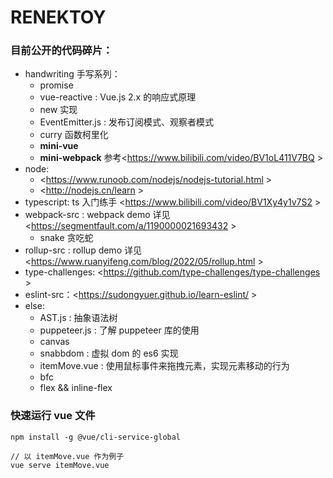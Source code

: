 # RENEKTOY

### 目前公开的代码碎片：



- handwriting 手写系列：
  - promise
  - vue-reactive : Vue.js 2.x 的响应式原理
  - new 实现
  - EventEmitter.js : 发布订阅模式、观察者模式
  - curry 函数柯里化
  - **mini-vue** 
  - **mini-webpack** 参考<https://www.bilibili.com/video/BV1oL411V7BQ >
- node: 
  - <https://www.runoob.com/nodejs/nodejs-tutorial.html >
  - <http://nodejs.cn/learn >
- typescript: ts 入门练手 <https://www.bilibili.com/video/BV1Xy4y1v7S2 >
- webpack-src : webpack demo 详见 <https://segmentfault.com/a/1190000021693432 >
  - snake 贪吃蛇
- rollup-src : rollup demo 详见 <https://www.ruanyifeng.com/blog/2022/05/rollup.html >
- type-challenges: <https://github.com/type-challenges/type-challenges >
- eslint-src：<https://sudongyuer.github.io/learn-eslint/ >
- else:
  - AST.js : 抽象语法树
  - puppeteer.js : 了解 puppeteer 库的使用
  - canvas
  - snabbdom : 虚拟 dom 的 es6 实现
  - itemMove.vue : 使用鼠标事件来拖拽元素，实现元素移动的行为
  - bfc
  - flex && inline-flex

### 快速运行 vue 文件
```
npm install -g @vue/cli-service-global

// 以 itemMove.vue 作为例子
vue serve itemMove.vue
```
